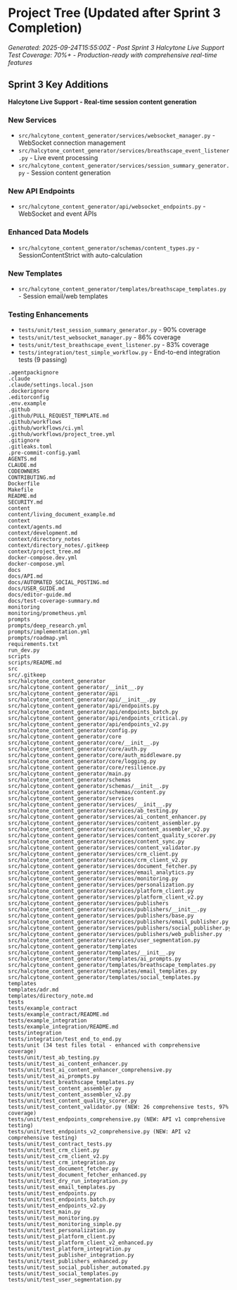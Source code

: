 # Project Tree (Updated after Sprint 3 Completion)
_Generated: 2025-09-24T15:55:00Z - Post Sprint 3 Halcytone Live Support_
_Test Coverage: 70%+ - Production-ready with comprehensive real-time features_

## Sprint 3 Key Additions
**Halcytone Live Support - Real-time session content generation**

### New Services
- `src/halcytone_content_generator/services/websocket_manager.py` - WebSocket connection management
- `src/halcytone_content_generator/services/breathscape_event_listener.py` - Live event processing
- `src/halcytone_content_generator/services/session_summary_generator.py` - Session content generation

### New API Endpoints
- `src/halcytone_content_generator/api/websocket_endpoints.py` - WebSocket and event APIs

### Enhanced Data Models
- `src/halcytone_content_generator/schemas/content_types.py` - SessionContentStrict with auto-calculation

### New Templates
- `src/halcytone_content_generator/templates/breathscape_templates.py` - Session email/web templates

### Testing Enhancements
- `tests/unit/test_session_summary_generator.py` - 90% coverage
- `tests/unit/test_websocket_manager.py` - 86% coverage
- `tests/unit/test_breathscape_event_listener.py` - 83% coverage
- `tests/integration/test_simple_workflow.py` - End-to-end integration tests (9 passing)

```
.agentpackignore
.claude
.claude/settings.local.json
.dockerignore
.editorconfig
.env.example
.github
.github/PULL_REQUEST_TEMPLATE.md
.github/workflows
.github/workflows/ci.yml
.github/workflows/project_tree.yml
.gitignore
.gitleaks.toml
.pre-commit-config.yaml
AGENTS.md
CLAUDE.md
CODEOWNERS
CONTRIBUTING.md
Dockerfile
Makefile
README.md
SECURITY.md
content
content/living_document_example.md
context
context/agents.md
context/development.md
context/directory_notes
context/directory_notes/.gitkeep
context/project_tree.md
docker-compose.dev.yml
docker-compose.yml
docs
docs/API.md
docs/AUTOMATED_SOCIAL_POSTING.md
docs/USER_GUIDE.md
docs/editor-guide.md
docs/test-coverage-summary.md
monitoring
monitoring/prometheus.yml
prompts
prompts/deep_research.yml
prompts/implementation.yml
prompts/roadmap.yml
requirements.txt
run_dev.py
scripts
scripts/README.md
src
src/.gitkeep
src/halcytone_content_generator
src/halcytone_content_generator/__init__.py
src/halcytone_content_generator/api
src/halcytone_content_generator/api/__init__.py
src/halcytone_content_generator/api/endpoints.py
src/halcytone_content_generator/api/endpoints_batch.py
src/halcytone_content_generator/api/endpoints_critical.py
src/halcytone_content_generator/api/endpoints_v2.py
src/halcytone_content_generator/config.py
src/halcytone_content_generator/core
src/halcytone_content_generator/core/__init__.py
src/halcytone_content_generator/core/auth.py
src/halcytone_content_generator/core/auth_middleware.py
src/halcytone_content_generator/core/logging.py
src/halcytone_content_generator/core/resilience.py
src/halcytone_content_generator/main.py
src/halcytone_content_generator/schemas
src/halcytone_content_generator/schemas/__init__.py
src/halcytone_content_generator/schemas/content.py
src/halcytone_content_generator/services
src/halcytone_content_generator/services/__init__.py
src/halcytone_content_generator/services/ab_testing.py
src/halcytone_content_generator/services/ai_content_enhancer.py
src/halcytone_content_generator/services/content_assembler.py
src/halcytone_content_generator/services/content_assembler_v2.py
src/halcytone_content_generator/services/content_quality_scorer.py
src/halcytone_content_generator/services/content_sync.py
src/halcytone_content_generator/services/content_validator.py
src/halcytone_content_generator/services/crm_client.py
src/halcytone_content_generator/services/crm_client_v2.py
src/halcytone_content_generator/services/document_fetcher.py
src/halcytone_content_generator/services/email_analytics.py
src/halcytone_content_generator/services/monitoring.py
src/halcytone_content_generator/services/personalization.py
src/halcytone_content_generator/services/platform_client.py
src/halcytone_content_generator/services/platform_client_v2.py
src/halcytone_content_generator/services/publishers
src/halcytone_content_generator/services/publishers/__init__.py
src/halcytone_content_generator/services/publishers/base.py
src/halcytone_content_generator/services/publishers/email_publisher.py
src/halcytone_content_generator/services/publishers/social_publisher.py
src/halcytone_content_generator/services/publishers/web_publisher.py
src/halcytone_content_generator/services/user_segmentation.py
src/halcytone_content_generator/templates
src/halcytone_content_generator/templates/__init__.py
src/halcytone_content_generator/templates/ai_prompts.py
src/halcytone_content_generator/templates/breathscape_templates.py
src/halcytone_content_generator/templates/email_templates.py
src/halcytone_content_generator/templates/social_templates.py
templates
templates/adr.md
templates/directory_note.md
tests
tests/example_contract
tests/example_contract/README.md
tests/example_integration
tests/example_integration/README.md
tests/integration
tests/integration/test_end_to_end.py
tests/unit (34 test files total - enhanced with comprehensive coverage)
tests/unit/test_ab_testing.py
tests/unit/test_ai_content_enhancer.py
tests/unit/test_ai_content_enhancer_comprehensive.py
tests/unit/test_ai_prompts.py
tests/unit/test_breathscape_templates.py
tests/unit/test_content_assembler.py
tests/unit/test_content_assembler_v2.py
tests/unit/test_content_quality_scorer.py
tests/unit/test_content_validator.py (NEW: 26 comprehensive tests, 97% coverage)
tests/unit/test_endpoints_comprehensive.py (NEW: API v1 comprehensive testing)
tests/unit/test_endpoints_v2_comprehensive.py (NEW: API v2 comprehensive testing)
tests/unit/test_contract_tests.py
tests/unit/test_crm_client.py
tests/unit/test_crm_client_v2.py
tests/unit/test_crm_integration.py
tests/unit/test_document_fetcher.py
tests/unit/test_document_fetcher_enhanced.py
tests/unit/test_dry_run_integration.py
tests/unit/test_email_templates.py
tests/unit/test_endpoints.py
tests/unit/test_endpoints_batch.py
tests/unit/test_endpoints_v2.py
tests/unit/test_main.py
tests/unit/test_monitoring.py
tests/unit/test_monitoring_simple.py
tests/unit/test_personalization.py
tests/unit/test_platform_client.py
tests/unit/test_platform_client_v2_enhanced.py
tests/unit/test_platform_integration.py
tests/unit/test_publisher_integration.py
tests/unit/test_publishers_enhanced.py
tests/unit/test_social_publisher_automated.py
tests/unit/test_social_templates.py
tests/unit/test_user_segmentation.py
```

